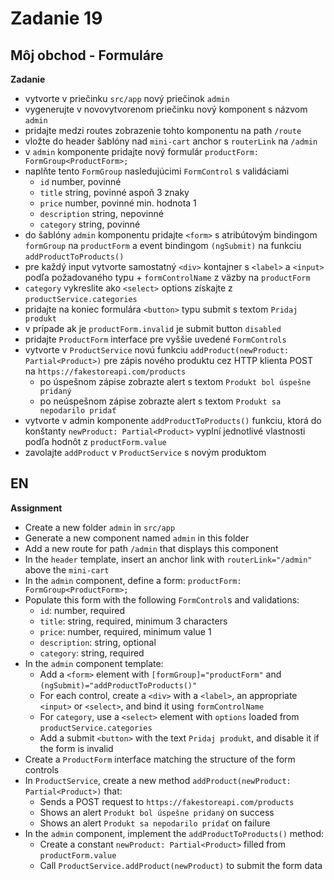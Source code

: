 # Zadanie 19

## Môj obchod - Formuláre

**Zadanie**

- vytvorte v priečinku `src/app` nový priečinok `admin`
- vygenerujte v novovytvorenom priečinku nový komponent s názvom `admin`
- pridajte medzi routes zobrazenie tohto komponentu na path `/route`
- vložte do header šablóny nad `mini-cart` anchor s `routerLink` na `/admin`
- v `admin` komponente pridajte nový formulár `productForm: FormGroup<ProductForm>;`
- naplňte tento `FormGroup` nasledujúcimi `FormControl` s validáciami
  - `id` number, povinné
  - `title` string, povinné aspoň 3 znaky
  - `price` number, povinné min. hodnota 1
  - `description` string, nepovinné
  - `category` string, povinné
- do šablóny `admin` komponentu pridajte `<form>` s atribútovým bindingom `formGroup` na `productForm` a event bindingom `(ngSubmit)` na funkciu `addProductToProducts()`
- pre každý input vytvorte samostatný `<div>` kontajner s `<label>` a `<input>` podľa požadovaného typu + `formControlName` z väzby na `productForm`
- `category` vykreslite ako `<select>` options získajte z `productService.categories`
- pridajte na koniec formulára `<button>` typu submit s textom `Pridaj produkt`
- v prípade ak je `productForm.invalid` je submit button `disabled`
- pridajte `ProductForm` interface pre vyššie uvedené `FormControls`
- vytvorte v `ProductService` novú funkciu `addProduct(newProduct: Partial<Product>)` pre zápis nového produktu cez HTTP klienta POST na `https://fakestoreapi.com/products`
  - po úspešnom zápise zobrazte alert s textom `Produkt bol úspešne pridaný`
  - po neúspešnom zápise zobrazte alert s textom `Produkt sa nepodarilo pridať`
- vytvorte v admin komponente `addProductToProducts()` funkciu, ktorá do konštanty `newProduct: Partial<Product>` vyplní jednotlivé vlastnosti podľa hodnôt z `productForm.value`
- zavolajte `addProduct` v `ProductService` s novým produktom

## EN

**Assignment**

- Create a new folder `admin` in `src/app`
- Generate a new component named `admin` in this folder
- Add a new route for path `/admin` that displays this component
- In the `header` template, insert an anchor link with `routerLink="/admin"` above the `mini-cart`
- In the `admin` component, define a form: `productForm: FormGroup<ProductForm>;`
- Populate this form with the following `FormControl`s and validations:
  - `id`: number, required
  - `title`: string, required, minimum 3 characters
  - `price`: number, required, minimum value 1
  - `description`: string, optional
  - `category`: string, required
- In the `admin` component template:
  - Add a `<form>` element with `[formGroup]="productForm"` and `(ngSubmit)="addProductToProducts()"`
  - For each control, create a `<div>` with a `<label>`, an appropriate `<input>` or `<select>`, and bind it using `formControlName`
  - For `category`, use a `<select>` element with `options` loaded from `productService.categories`
  - Add a submit `<button>` with the text `Pridaj produkt`, and disable it if the form is invalid
- Create a `ProductForm` interface matching the structure of the form controls
- In `ProductService`, create a new method `addProduct(newProduct: Partial<Product>)` that:
  - Sends a POST request to `https://fakestoreapi.com/products`
  - Shows an alert `Produkt bol úspešne pridaný` on success
  - Shows an alert `Produkt sa nepodarilo pridať` on failure
- In the `admin` component, implement the `addProductToProducts()` method:
  - Create a constant `newProduct: Partial<Product>` filled from `productForm.value`
  - Call `ProductService.addProduct(newProduct)` to submit the form data
